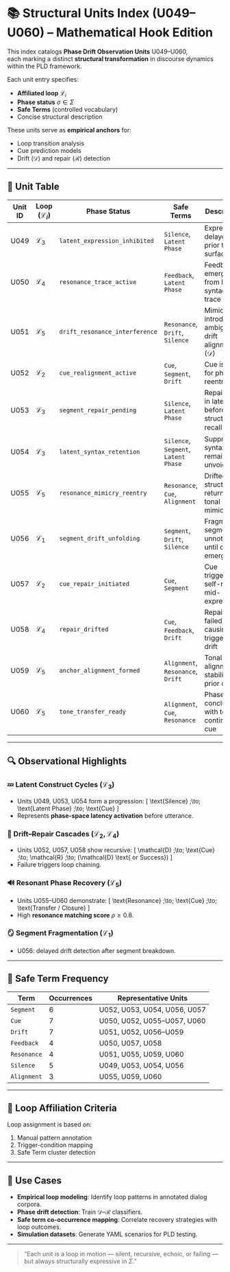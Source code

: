 # 📚 Structural Units Index (U049–U060) – Mathematical Hook Edition

This index catalogs **Phase Drift Observation Units** U049–U060,  
each marking a distinct **structural transformation** in discourse dynamics within the PLD framework.

Each unit entry specifies:
- **Affiliated loop** $\mathcal{L}_i$
- **Phase status** $\sigma \in \Sigma$
- **Safe Terms** (controlled vocabulary)
- Concise structural description

These units serve as **empirical anchors** for:
- Loop transition analysis
- Cue prediction models
- Drift $(\mathcal{D})$ and repair $(\mathcal{R})$ detection

---

## 🔢 Unit Table

| Unit ID | Loop ($\mathcal{L}_i$) | Phase Status                   | Safe Terms                         | Description |
|---------|------------------------|---------------------------------|-------------------------------------|-------------|
| U049    | $\mathcal{L}_3$        | `latent_expression_inhibited`  | `Silence`, `Latent Phase`           | Expression delayed prior to surfacing |
| U050    | $\mathcal{L}_4$        | `resonance_trace_active`       | `Feedback`, `Latent Phase`          | Feedback emerged from latent syntactic trace |
| U051    | $\mathcal{L}_5$        | `drift_resonance_interference` | `Resonance`, `Drift`, `Silence`     | Mimicry introduced ambiguity in drift alignment $(\mathcal{D})$ |
| U052    | $\mathcal{L}_2$        | `cue_realignment_active`       | `Cue`, `Segment`, `Drift`           | Cue issued for phase reentry |
| U053    | $\mathcal{L}_3$        | `segment_repair_pending`       | `Silence`, `Latent Phase`           | Repair held in latency before structural recall $(\mathcal{R})$ |
| U054    | $\mathcal{L}_3$        | `latent_syntax_retention`      | `Silence`, `Segment`, `Latent Phase`| Suppressed syntax remained unvoiced |
| U055    | $\mathcal{L}_5$        | `resonance_mimicry_reentry`    | `Resonance`, `Cue`, `Alignment`     | Drifted structure returned via tonal mimicry |
| U056    | $\mathcal{L}_1$        | `segment_drift_unfolding`      | `Segment`, `Drift`, `Silence`       | Fragmented segment unnoticed until drift emerged |
| U057    | $\mathcal{L}_2$        | `cue_repair_initiated`         | `Cue`, `Segment`                    | Cue triggered self-repair mid-expression |
| U058    | $\mathcal{L}_4$        | `repair_drifted`               | `Cue`, `Feedback`, `Drift`          | Repair failed, causing re-triggered drift |
| U059    | $\mathcal{L}_5$        | `anchor_alignment_formed`      | `Alignment`, `Resonance`, `Drift`   | Tonal alignment stabilized prior drift |
| U060    | $\mathcal{L}_5$        | `tone_transfer_ready`          | `Alignment`, `Cue`, `Resonance`     | Phase concluded with tonal continuation cue |

---

## 🔍 Observational Highlights

### 💤 Latent Construct Cycles $(\mathcal{L}_3)$
- Units U049, U053, U054 form a progression:
\[
\text{Silence} \;\to\; \text{Latent Phase} \;\to\; \text{Cue}
\]
- Represents **phase-space latency activation** before utterance.

### 🔁 Drift–Repair Cascades $(\mathcal{L}_2, \mathcal{L}_4)$
- Units U052, U057, U058 show recursive:
\[
\mathcal{D} \;\to\; \text{Cue} \;\to\; \mathcal{R} \;\to\; (\mathcal{D} \text{ or Success})
\]
- Failure triggers loop chaining.

### 🔊 Resonant Phase Recovery $(\mathcal{L}_5)$
- Units U055–U060 demonstrate:
\[
\text{Resonance} \;\to\; \text{Cue} \;\to\; \text{Transfer / Closure}
\]
- High **resonance matching score** $\rho \geq 0.8$.

### 🪞 Segment Fragmentation $(\mathcal{L}_1)$
- U056: delayed drift detection after segment breakdown.

---

## 📌 Safe Term Frequency

| Term         | Occurrences | Representative Units        |
|--------------|-------------|-----------------------------|
| `Segment`    | 6           | U052, U053, U054, U056, U057 |
| `Cue`        | 7           | U050, U052, U055–U057, U060 |
| `Drift`      | 7           | U051, U052, U056–U059        |
| `Feedback`   | 4           | U050, U057, U058             |
| `Resonance`  | 4           | U051, U055, U059, U060       |
| `Silence`    | 5           | U049, U053, U054, U056       |
| `Alignment`  | 3           | U055, U059, U060             |

---

## 🧭 Loop Affiliation Criteria

Loop assignment is based on:
1. Manual pattern annotation
2. Trigger-condition mapping
3. Safe Term cluster detection

---

## 🔁 Use Cases

- **Empirical loop modeling**: Identify loop patterns in annotated dialog corpora.
- **Phase drift detection**: Train $\mathcal{D}$–$\mathcal{R}$ classifiers.
- **Safe term co-occurrence mapping**: Correlate recovery strategies with loop outcomes.
- **Simulation datasets**: Generate YAML scenarios for PLD testing.

---

> “Each unit is a loop in motion — silent, recursive, echoic, or failing — but always structurally expressive in $\Sigma$.”
